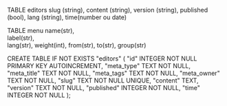 TABLE editors 
  slug (string), 
  content (string),
  version (string), 
  published (bool),
  lang (string), 
  time(number ou date)


TABLE menu
  name(str),  
  label(str),  
  lang(str),
  weight(int),
  from(str),
  to(str),
  group(str)


  CREATE TABLE IF NOT EXISTS "editors" (
        "id"  INTEGER NOT NULL PRIMARY KEY AUTOINCREMENT,
        "meta_type"  TEXT NOT NULL,
        "meta_title"  TEXT NOT NULL,
        "meta_tags"  TEXT NOT NULL,
        "meta_owner"  TEXT NOT NULL,
        "slug"  TEXT NOT NULL UNIQUE,
        "content"  TEXT,
        "version"  TEXT NOT NULL,
        "published" INTEGER NOT NULL,
        "time"  INTEGER NOT NULL
    );
